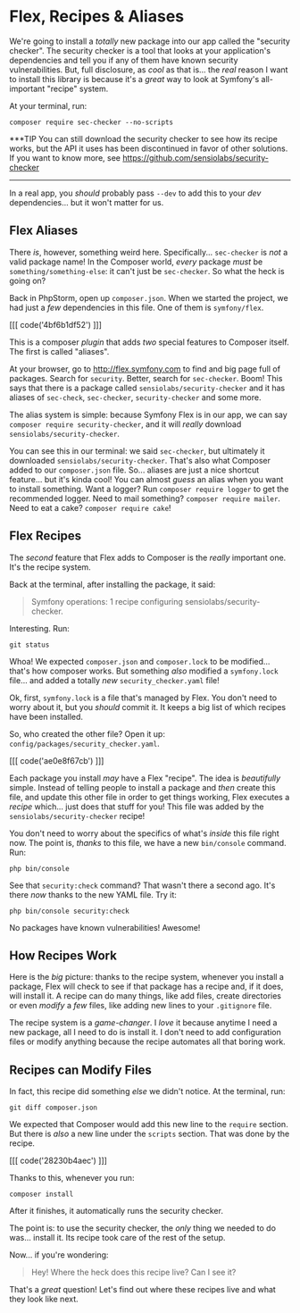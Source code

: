# Flex, Recipes & Aliases

We're going to install a *totally* new package into our app called the
"security checker". The security checker is a tool that looks at your
application's dependencies and tell you if any of them have known security
vulnerabilities. But, full disclosure, as *cool* as that is... the *real*
reason I want to install this library is because it's a *great* way to look at
Symfony's all-important "recipe" system.

At your terminal, run:

```terminal
composer require sec-checker --no-scripts
```

***TIP
You can still download the security checker to see how its recipe works,
but the API it uses has been discontinued in favor of other solutions.
If you want to know more, see https://github.com/sensiolabs/security-checker
***

In a real app, you *should* probably pass `--dev` to add this to your *dev*
dependencies... but it won't matter for us.

## Flex Aliases

There *is*, however, something weird here. Specifically... `sec-checker`
is *not* a valid package name! In the Composer world, *every* package *must* be
`something/something-else`: it can't just be `sec-checker`. So what the heck
is going on?

Back in PhpStorm, open up `composer.json`. When we started the project, we
had just a *few* dependencies in this file. One of them is `symfony/flex`.

[[[ code('4bf6b1df52') ]]]

This is a composer *plugin* that adds *two* special features to Composer itself.
The first is called "aliases".

At your browser, go to http://flex.symfony.com to find and big page full of packages.
Search for `security`. Better, search for `sec-checker`. Boom! This says that there
is a package called `sensiolabs/security-checker` and it has aliases of
`sec-check`, `sec-checker`, `security-checker` and some more.

The alias system is simple: because Symfony Flex is in our app, we can say
`composer require security-checker`, and it will *really* download
`sensiolabs/security-checker`.

You can see this in our terminal: we said `sec-checker`, but ultimately it
downloaded `sensiolabs/security-checker`. That's also what Composer added to our
`composer.json` file. So... aliases are just a nice shortcut feature... but
it's kinda cool! You can almost *guess* an alias when you want to install something.
Want a logger? Run `composer require logger` to get the recommended logger.
Need to mail something? `composer require mailer`. Need to eat a cake?
`composer require cake`!

## Flex Recipes

The *second* feature that Flex adds to Composer is the *really* important one.
It's the recipe system.

Back at the terminal, after installing the package, it said:

> Symfony operations: 1 recipe
> configuring sensiolabs/security-checker.

Interesting. Run:

```terminal
git status
```

Whoa! We expected `composer.json` and `composer.lock` to be modified... that's
how composer works. But something *also* modified a `symfony.lock` file... and
added a totally *new* `security_checker.yaml` file!

Ok, first, `symfony.lock` is a file that's managed by Flex. You don't need to
worry about it, but you *should* commit it. It keeps a big list of which recipes
have been installed.

So, who created the other file? Open it up: `config/packages/security_checker.yaml`.

[[[ code('ae0e8f67cb') ]]]

Each package you install *may* have a Flex "recipe". The idea is *beautifully*
simple. Instead of telling people to install a package and *then* create this file,
and update this other file in order to get things working, Flex executes a
*recipe* which... just does that stuff for you! This file was added by the
`sensiolabs/security-checker` recipe!

You don't need to worry about the specifics of what's *inside* this file right
now. The point is, *thanks* to this file, we have a new `bin/console` command.
Run:

```terminal
php bin/console
```

See that `security:check` command? That wasn't there a second ago. It's there
*now* thanks to the new YAML file. Try it:

```terminal
php bin/console security:check
```

No packages have known vulnerabilities! Awesome!

## How Recipes Work

Here is the *big* picture: thanks to the recipe system, whenever you install a
package, Flex will check to see if that package has a recipe and, if it does,
will install it. A recipe can do many things, like add files, create directories
or even *modify* a *few* files, like adding new lines to your `.gitignore` file.

The recipe system is a *game-changer*. I *love* it because anytime I need a
new package, all I need to do is install it. I don't need to add configuration
files or modify anything because the recipe automates all that boring work.

## Recipes can Modify Files

In fact, this recipe did something *else* we didn't notice. At the terminal, run:

```terminal
git diff composer.json
```

We expected that Composer would add this new line to the `require` section. But
there is *also* a new line under the `scripts` section. That was done by the
recipe.

[[[ code('28230b4aec') ]]]

Thanks to this, whenever you run:

```terminal
composer install
```

After it finishes, it automatically runs the security checker.

The point is: to use the security checker, the *only* thing we needed to do was...
install it. Its recipe took care of the rest of the setup.

Now... if you're wondering:

> Hey! Where the heck does this recipe live? Can I see it?

That's a *great* question! Let's find out where these recipes live and what they look like next.
